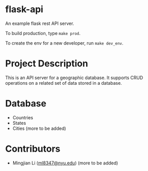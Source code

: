 # flask-api
An example flask rest API server.

To build production, type `make prod`.

To create the env for a new developer, run `make dev_env`.

# Project Description
This is an API server for a geographic database. It supports CRUD operations on a related set of data stored in a database.

# Database
* Countries
* States
* Cities
(more to be added)

# Contributors

* Mingjian Li (ml8347@nyu.edu)
(more to be added)
